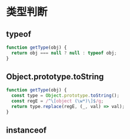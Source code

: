 # 类型判断

## typeof

```js
function getType(obj) {
  return obj === null ? null : typeof obj;
}
```

## Object.prototype.toString

```js
function getType(obj) {
  const type = Object.prototype.toString();
  const regE = /^\[object (\w*)\]$/g;
  return type.replace(regE, (_, val) => val);
}
```

## instanceof

```js

```
